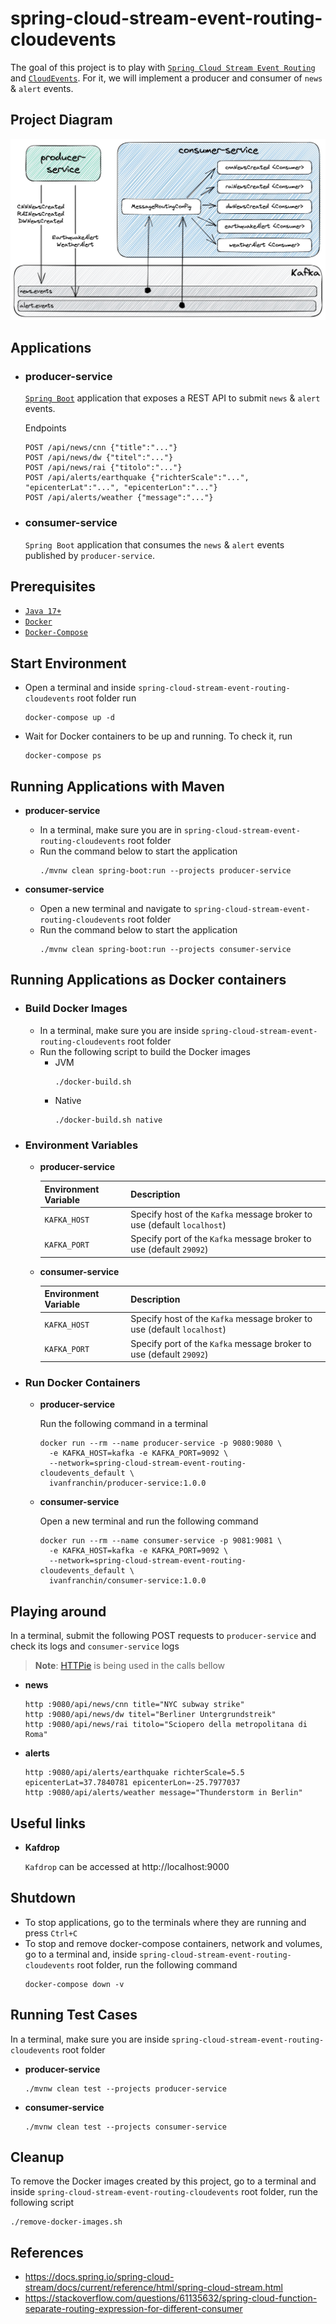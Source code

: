 # spring-cloud-stream-event-routing-cloudevents

The goal of this project is to play with [`Spring Cloud Stream Event Routing`](https://docs.spring.io/spring-cloud-stream/docs/current/reference/html/spring-cloud-stream.html#_event_routing) and [`CloudEvents`](https://cloudevents.io/). For it, we will implement a producer and consumer of `news` & `alert` events.

## Project Diagram

![project-diagram](documentation/project-diagram.jpeg)

## Applications

- ### producer-service

  [`Spring Boot`](https://docs.spring.io/spring-boot/docs/current/reference/htmlsingle/) application that exposes a REST API to submit `news` & `alert` events.

  Endpoints
  ```
  POST /api/news/cnn {"title":"..."}
  POST /api/news/dw {"titel":"..."}
  POST /api/news/rai {"titolo":"..."}
  POST /api/alerts/earthquake {"richterScale":"...", "epicenterLat":"...", "epicenterLon":"..."}
  POST /api/alerts/weather {"message":"..."}
  ```

- ### consumer-service

  `Spring Boot` application that consumes the `news` & `alert` events published by `producer-service`.

## Prerequisites

- [`Java 17+`](https://www.oracle.com/java/technologies/downloads/#java17)
- [`Docker`](https://www.docker.com/)
- [`Docker-Compose`](https://docs.docker.com/compose/install/)

## Start Environment

- Open a terminal and inside `spring-cloud-stream-event-routing-cloudevents` root folder run
  ```
  docker-compose up -d
  ```

- Wait for Docker containers to be up and running. To check it, run
  ```
  docker-compose ps
  ```

## Running Applications with Maven

- **producer-service**

  - In a terminal, make sure you are in `spring-cloud-stream-event-routing-cloudevents` root folder
  - Run the command below to start the application
    ```
    ./mvnw clean spring-boot:run --projects producer-service
    ```

- **consumer-service**

  - Open a new terminal and navigate to `spring-cloud-stream-event-routing-cloudevents` root folder
  - Run the command below to start the application
    ```
    ./mvnw clean spring-boot:run --projects consumer-service
    ```

## Running Applications as Docker containers

- ### Build Docker Images

  - In a terminal, make sure you are inside `spring-cloud-stream-event-routing-cloudevents` root folder
  - Run the following script to build the Docker images
    - JVM
      ```
      ./docker-build.sh
      ```
    - Native
      ```
      ./docker-build.sh native
      ```

- ### Environment Variables

  - **producer-service**

    | Environment Variable | Description                                                             |
    |----------------------|-------------------------------------------------------------------------|
    | `KAFKA_HOST`         | Specify host of the `Kafka` message broker to use (default `localhost`) |
    | `KAFKA_PORT`         | Specify port of the `Kafka` message broker to use (default `29092`)     |

  - **consumer-service**

    | Environment Variable | Description                                                             |
    |----------------------|-------------------------------------------------------------------------|
    | `KAFKA_HOST`         | Specify host of the `Kafka` message broker to use (default `localhost`) |
    | `KAFKA_PORT`         | Specify port of the `Kafka` message broker to use (default `29092`)     |

- ### Run Docker Containers

  - **producer-service**
    
    Run the following command in a terminal
    ```
    docker run --rm --name producer-service -p 9080:9080 \
      -e KAFKA_HOST=kafka -e KAFKA_PORT=9092 \
      --network=spring-cloud-stream-event-routing-cloudevents_default \
      ivanfranchin/producer-service:1.0.0
    ```

  - **consumer-service**
    
    Open a new terminal and run the following command
    ```
    docker run --rm --name consumer-service -p 9081:9081 \
      -e KAFKA_HOST=kafka -e KAFKA_PORT=9092 \
      --network=spring-cloud-stream-event-routing-cloudevents_default \
      ivanfranchin/consumer-service:1.0.0
    ```

## Playing around

In a terminal, submit the following POST requests to `producer-service` and check its logs and `consumer-service` logs

> **Note**: [HTTPie](https://httpie.org/) is being used in the calls bellow

- **news**
  ```
  http :9080/api/news/cnn title="NYC subway strike"
  http :9080/api/news/dw titel="Berliner Untergrundstreik"
  http :9080/api/news/rai titolo="Sciopero della metropolitana di Roma"
  ```

- **alerts**
  ```
  http :9080/api/alerts/earthquake richterScale=5.5 epicenterLat=37.7840781 epicenterLon=-25.7977037
  http :9080/api/alerts/weather message="Thunderstorm in Berlin"
  ```

## Useful links

- **Kafdrop**

  `Kafdrop` can be accessed at http://localhost:9000

## Shutdown

- To stop applications, go to the terminals where they are running and press `Ctrl+C`
- To stop and remove docker-compose containers, network and volumes, go to a terminal and, inside `spring-cloud-stream-event-routing-cloudevents` root folder, run the following command
  ```
  docker-compose down -v
  ```

## Running Test Cases

In a terminal, make sure you are inside `spring-cloud-stream-event-routing-cloudevents` root folder

- **producer-service**
  ```
  ./mvnw clean test --projects producer-service
  ```

- **consumer-service**
  ```
  ./mvnw clean test --projects consumer-service
  ```

## Cleanup

To remove the Docker images created by this project, go to a terminal and inside `spring-cloud-stream-event-routing-cloudevents` root folder, run the following script
```
./remove-docker-images.sh
```

## References

- https://docs.spring.io/spring-cloud-stream/docs/current/reference/html/spring-cloud-stream.html
- https://stackoverflow.com/questions/61135632/spring-cloud-function-separate-routing-expression-for-different-consumer
